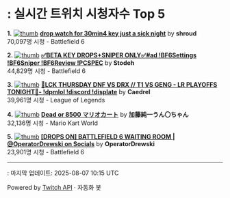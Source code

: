 # : 실시간 트위치 시청자수 Top 5

**1.** [![thumb](https://static-cdn.jtvnw.net/previews-ttv/live_user_shroud-320x180.jpg)](https://twitch.tv/shroud)
**[drop watch for 30min4 key just a sick night](https://twitch.tv/shroud)** by **shroud**<br>70,097명 시청  - Battlefield 6

**2.** [![thumb](https://static-cdn.jtvnw.net/previews-ttv/live_user_stodeh-320x180.jpg)](https://twitch.tv/Stodeh)
**[✅BETA KEY DROPS+SNIPER ONLY✅#ad !BF6Settings !BF6Sniper !BF6Review !PCSPEC](https://twitch.tv/Stodeh)** by **Stodeh**<br>44,829명 시청  - Battlefield 6

**3.** [![thumb](https://static-cdn.jtvnw.net/previews-ttv/live_user_caedrel-320x180.jpg)](https://twitch.tv/Caedrel)
**[🔴LCK THURSDAY DNF VS DRX // T1 VS GENG - LR PLAYOFFS TONIGHT🔴-  !dpmlol !discord !displate](https://twitch.tv/Caedrel)** by **Caedrel**<br>39,961명 시청  - League of Legends

**4.** [![thumb](https://static-cdn.jtvnw.net/previews-ttv/live_user_kato_junichi0817-320x180.jpg)](https://twitch.tv/加藤純一うん〇ちゃん)
**[Dead or 8500 マリオカート](https://twitch.tv/加藤純一うん〇ちゃん)** by **加藤純一うん〇ちゃん**<br>32,136명 시청  - Mario Kart World

**5.** [![thumb](https://static-cdn.jtvnw.net/previews-ttv/live_user_operatordrewski-320x180.jpg)](https://twitch.tv/OperatorDrewski)
**[[DROPS ON] BATTLEFIELD 6 WAITING ROOM | @OperatorDrewski on Socials](https://twitch.tv/OperatorDrewski)** by **OperatorDrewski**<br>23,901명 시청  - Battlefield 6


---
: 마지막 업데이트: 2025-08-07 10:15 UTC

Powered by [Twitch API](https://dev.twitch.tv/docs/api/reference) · 자동화 봇